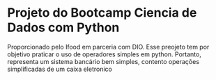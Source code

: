 # Projeto do Bootcamp Ciencia de Dados com Python
Proporcionado pelo Ifood em parceria com DIO.
Esse preojeto tem por objetivo praticar o uso de operadores simples em python.
Portanto, representa um sistema bancário bem simples, contento operações simplificadas de um caixa eletronico
